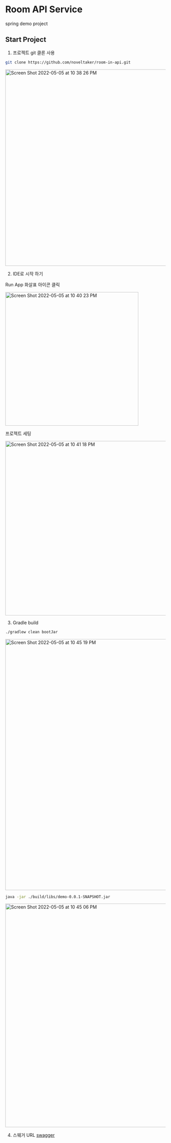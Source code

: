 # Room API Service

spring demo project

## Start Project 


1. 프로젝트 git 클론 사용

```bash
git clone https://github.com/noveltaker/room-in-api.git
```
<img width="615" alt="Screen Shot 2022-05-05 at 10 38 26 PM" src="https://user-images.githubusercontent.com/53357210/166935489-a0b835e5-6b8c-45b5-9167-363f7e519e5f.png">

2. IDE로 시작 하기 

Run App 화살표 아이콘 클릭

<img width="418" alt="Screen Shot 2022-05-05 at 10 40 23 PM" src="https://user-images.githubusercontent.com/53357210/166935711-45bc9771-62d6-4503-88e6-8ca4b27846a6.png">

프로젝트 세팅 

<img width="546" alt="Screen Shot 2022-05-05 at 10 41 18 PM" src="https://user-images.githubusercontent.com/53357210/166935936-c6444206-19f8-45b4-9d1d-5eecbbfc5209.png">


3. Gradle build

```bash
./gradlew clean bootJar
```

<img width="786" alt="Screen Shot 2022-05-05 at 10 45 19 PM" src="https://user-images.githubusercontent.com/53357210/166936769-6c653474-b669-48fb-a2f5-74228ee41b37.png">

```bash
java -jar ./build/libs/demo-0.0.1-SNAPSHOT.jar
```

<img width="700" alt="Screen Shot 2022-05-05 at 10 45 06 PM" src="https://user-images.githubusercontent.com/53357210/166936784-3f0e1923-bed6-48a1-a6f5-0e65e7f2e7c9.png">



4. 스웨거 URL 
[swagger](http://localhost:8080/swagger-ui/index.html)
